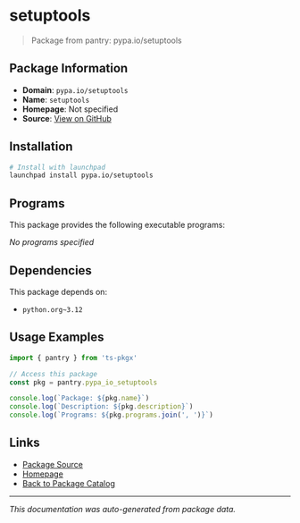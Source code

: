 # setuptools

> Package from pantry: pypa.io/setuptools

## Package Information

- **Domain**: `pypa.io/setuptools`
- **Name**: `setuptools`
- **Homepage**: Not specified
- **Source**: [View on GitHub](https://github.com/pkgxdev/pantry/tree/main/projects/pypa.io/setuptools/package.yml)

## Installation

```bash
# Install with launchpad
launchpad install pypa.io/setuptools
```

## Programs

This package provides the following executable programs:

*No programs specified*

## Dependencies

This package depends on:

- `python.org~3.12`

## Usage Examples

```typescript
import { pantry } from 'ts-pkgx'

// Access this package
const pkg = pantry.pypa_io_setuptools

console.log(`Package: ${pkg.name}`)
console.log(`Description: ${pkg.description}`)
console.log(`Programs: ${pkg.programs.join(', ')}`)
```

## Links

- [Package Source](https://github.com/pkgxdev/pantry/tree/main/projects/pypa.io/setuptools/package.yml)
- [Homepage](#)
- [Back to Package Catalog](../package-catalog.md)

---

*This documentation was auto-generated from package data.*
